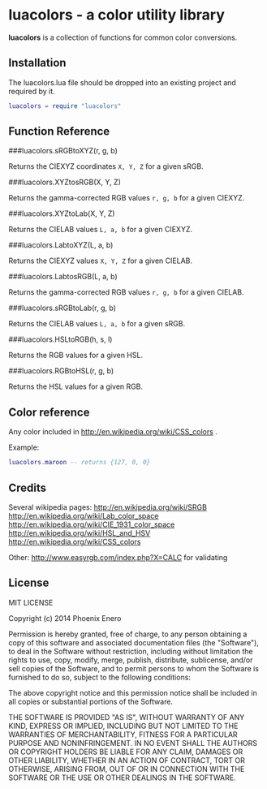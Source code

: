 # luacolors - a color utility library

__luacolors__ is a collection of functions for common color conversions.

Installation
------------

The luacolors.lua file should be dropped into an existing project and required by it.

```lua
luacolors = require "luacolors"
````

Function Reference
------------------

###luacolors.sRGBtoXYZ(r, g, b)

Returns the CIEXYZ coordinates `X, Y, Z` for a given sRGB.

###luacolors.XYZtosRGB(X, Y, Z)

Returns the gamma-corrected RGB values `r, g, b` for a given CIEXYZ.

###luacolors.XYZtoLab(X, Y, Z)

Returns the CIELAB values `L, a, b` for a given CIEXYZ.

###luacolors.LabtoXYZ(L, a, b)

Returns the CIEXYZ values `X, Y, Z` for a given CIELAB.

###luacolors.LabtosRGB(L, a, b)

Returns the gamma-corrected RGB values `r, g, b` for a given CIELAB.

###luacolors.sRGBtoLab(r, g, b)

Returns the CIELAB values `L, a, b` for a given sRGB.

###luacolors.HSLtoRGB(h, s, l)

Returns the RGB values for a given HSL.

###luacolors.RGBtoHSL(r, g, b)

Returns the HSL values for a given RGB.

Color reference
---------------

Any color included in http://en.wikipedia.org/wiki/CSS_colors .

Example:
```lua
luacolors.maroon -- returns {127, 0, 0}
````

Credits
-------

Several wikipedia pages:
http://en.wikipedia.org/wiki/SRGB
http://en.wikipedia.org/wiki/Lab_color_space
http://en.wikipedia.org/wiki/CIE_1931_color_space
http://en.wikipedia.org/wiki/HSL_and_HSV
http://en.wikipedia.org/wiki/CSS_colors

Other:
http://www.easyrgb.com/index.php?X=CALC for validating

License
-------

MIT LICENSE

Copyright (c) 2014 Phoenix Enero

Permission is hereby granted, free of charge, to any person obtaining a
copy of this software and associated documentation files (the
"Software"), to deal in the Software without restriction, including
without limitation the rights to use, copy, modify, merge, publish,
distribute, sublicense, and/or sell copies of the Software, and to
permit persons to whom the Software is furnished to do so, subject to
the following conditions:

The above copyright notice and this permission notice shall be included
in all copies or substantial portions of the Software.

THE SOFTWARE IS PROVIDED "AS IS", WITHOUT WARRANTY OF ANY KIND, EXPRESS
OR IMPLIED, INCLUDING BUT NOT LIMITED TO THE WARRANTIES OF
MERCHANTABILITY, FITNESS FOR A PARTICULAR PURPOSE AND NONINFRINGEMENT.
IN NO EVENT SHALL THE AUTHORS OR COPYRIGHT HOLDERS BE LIABLE FOR ANY
CLAIM, DAMAGES OR OTHER LIABILITY, WHETHER IN AN ACTION OF CONTRACT,
TORT OR OTHERWISE, ARISING FROM, OUT OF OR IN CONNECTION WITH THE
SOFTWARE OR THE USE OR OTHER DEALINGS IN THE SOFTWARE.